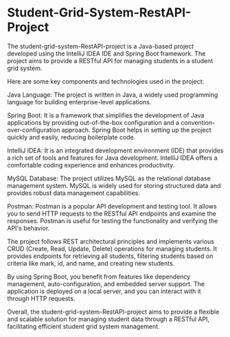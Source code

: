 # Student-Grid-System-RestAPI-Project
The student-grid-system-RestAPI-project is a Java-based project developed using the IntelliJ IDEA IDE and Spring Boot framework. The project aims to provide a RESTful API for managing students in a student grid system.

Here are some key components and technologies used in the project:

Java Language: The project is written in Java, a widely used programming language for building enterprise-level applications.

Spring Boot: It is a framework that simplifies the development of Java applications by providing out-of-the-box configuration and a convention-over-configuration approach. Spring Boot helps in setting up the project quickly and easily, reducing boilerplate code.

IntelliJ IDEA: It is an integrated development environment (IDE) that provides a rich set of tools and features for Java development. IntelliJ IDEA offers a comfortable coding experience and enhances productivity.

MySQL Database: The project utilizes MySQL as the relational database management system. MySQL is widely used for storing structured data and provides robust data management capabilities.

Postman: Postman is a popular API development and testing tool. It allows you to send HTTP requests to the RESTful API endpoints and examine the responses. Postman is useful for testing the functionality and verifying the API's behavior.

The project follows REST architectural principles and implements various CRUD (Create, Read, Update, Delete) operations for managing students. It provides endpoints for retrieving all students, filtering students based on criteria like mark, id, and name, and creating new students.

By using Spring Boot, you benefit from features like dependency management, auto-configuration, and embedded server support. The application is deployed on a local server, and you can interact with it through HTTP requests.

Overall, the student-grid-system-RestAPI-project aims to provide a flexible and scalable solution for managing student data through a RESTful API, facilitating efficient student grid system management.
